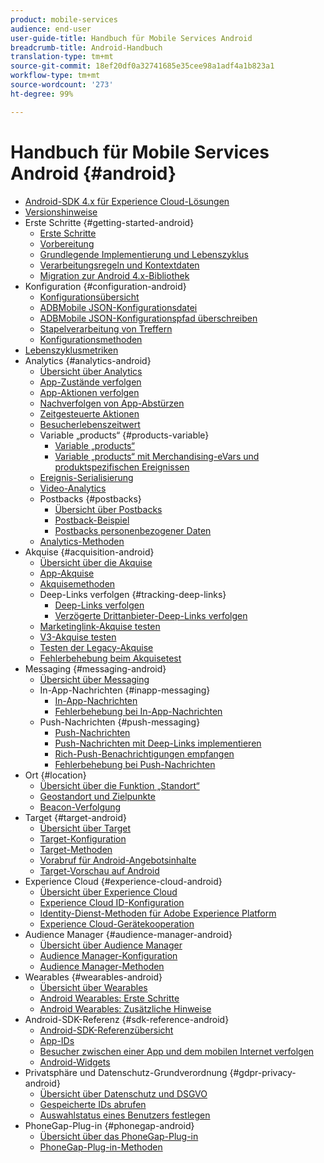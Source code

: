 ```yaml
---
product: mobile-services
audience: end-user
user-guide-title: Handbuch für Mobile Services Android
breadcrumb-title: Android-Handbuch
translation-type: tm+mt
source-git-commit: 18ef20df0a32741685e35cee98a1adf4a1b823a1
workflow-type: tm+mt
source-wordcount: '273'
ht-degree: 99%

---
```



# Handbuch für Mobile Services Android {#android}

+ [Android-SDK 4.x für Experience Cloud-Lösungen](overview.md)
+ [Versionshinweise](rel-notes.md)
+ Erste Schritte {#getting-started-android}
   + [Erste Schritte](getting-started/getting-started.md)
   + [Vorbereitung](getting-started/requirements.md)
   + [Grundlegende Implementierung und Lebenszyklus](getting-started/dev-qs.md)
   + [Verarbeitungsregeln und Kontextdaten](getting-started/proc-rules.md)
   + [Migration zur Android 4.x-Bibliothek](getting-started/migration-v3.md)
+ Konfiguration {#configuration-android}
   + [Konfigurationsübersicht](configuration/configuration.md)
   + [ADBMobile JSON-Konfigurationsdatei](configuration/json-config/json-config.md)
   + [ADBMobile JSON-Konfigurationspfad überschreiben](configuration/json-config/json-config-remote.md)
   + [Stapelverarbeitung von Treffern](configuration/hit-batching.md)
   + [Konfigurationsmethoden](configuration/methods.md)
+ [Lebenszyklusmetriken](metrics.md)
+ Analytics {#analytics-android}
   + [Übersicht über Analytics](analytics-main/analytics-main.md)
   + [App-Zustände verfolgen](analytics-main/states.md)
   + [App-Aktionen verfolgen](analytics-main/actions.md)
   + [Nachverfolgen von App-Abstürzen](analytics-main/crashes.md)
   + [Zeitgesteuerte Aktionen](analytics-main/timed-actions.md)
   + [Besucherlebenszeitwert](analytics-main/lifetime-value.md)
   + Variable „products“ {#products-variable}
      + [Variable „products“](analytics-main/products/products.md)
      + [Variable „products“ mit Merchandising-eVars und produktspezifischen Ereignissen](analytics-main/products/products-variable-evars-events.md)
   + [Ereignis-Serialisierung](analytics-main/event-serialization.md)
   + [Video-Analytics](analytics-main/video-qs.md)
   + Postbacks {#postbacks}
      + [Übersicht über Postbacks](analytics-main/postbacks/postbacks.md)
      + [Postback-Beispiel](analytics-main/postbacks/postback-example.md)
      + [Postbacks personenbezogener Daten](analytics-main/postbacks/c-pii-postbacks.md)
   + [Analytics-Methoden](analytics-main/analytics-methods.md)
+ Akquise {#acquisition-android}
   + [Übersicht über die Akquise](acquisition-main/acquisition-main-android.md)
   + [App-Akquise](acquisition-main/acquisition.md)
   + [Akquisemethoden](acquisition-main/acquisition-methods.md)
   + Deep-Links verfolgen {#tracking-deep-links}
      + [Deep-Links verfolgen](acquisition-main/tracking-deep-links/tracking-deep-links.md)
      + [Verzögerte Drittanbieter-Deep-Links verfolgen](acquisition-main/tracking-deep-links/c-tracking-3rd-party-deferred-deep-links.md)
   + [Marketinglink-Akquise testen](acquisition-main/t-testing-marketing-link-acquisition.md)
   + [V3-Akquise testen](acquisition-main/t-testing-version-3-acquisition.md)
   + [Testen der Legacy-Akquise](acquisition-main/t-testing-acquisition.md)
   + [Fehlerbehebung beim Akquisetest](acquisition-main/troubleshoot-acquisition-testing.md)
+ Messaging {#messaging-android}
   + [Übersicht über Messaging](messaging-main/messaging-main-android.md)
   + In-App-Nachrichten {#inapp-messaging}
      + [In-App-Nachrichten](messaging-main/messaging/messaging.md)
      + [Fehlerbehebung bei In-App-Nachrichten](messaging-main/messaging/in-apps-ts.md)
   + Push-Nachrichten {#push-messaging}
      + [Push-Nachrichten](messaging-main/push-messaging/push-messaging.md)
      + [Push-Nachrichten mit Deep-Links implementieren](messaging-main/push-messaging/t-mob-impl-push-deeplinking-android-4x.md)
      + [Rich-Push-Benachrichtigungen empfangen](messaging-main/push-messaging/c-set-up-rich-push-notif-android.md)
      + [Fehlerbehebung bei Push-Nachrichten](messaging-main/push-messaging/c-troubleshooting-push-messaging.md)
+ Ort {#location}
   + [Übersicht über die Funktion „Standort“](location/location.md)
   + [Geostandort und Zielpunkte](location/geo-poi.md)
   + [Beacon-Verfolgung](location/beacon.md)
+ Target {#target-android}
   + [Übersicht über Target](target-main/target-main.md)
   + [Target-Konfiguration](target-main/target.md)
   + [Target-Methoden](target-main/c-target-methods.md)
   + [Vorabruf für Android-Angebotsinhalte](target-main/c-mob-target-prefetch-android.md)
   + [Target-Vorschau auf Android](target-main/c-mob-target-preview-android.md)
+ Experience Cloud {#experience-cloud-android}
   + [Übersicht über Experience Cloud](c-marketing-cloud/c-marketing-cloud.md)
   + [Experience Cloud ID-Konfiguration](c-marketing-cloud/mcvid.md)
   + [Identity-Dienst-Methoden für Adobe Experience Platform](c-marketing-cloud/mc-methods.md)
   + [Experience Cloud-Gerätekooperation](c-marketing-cloud/t-mob-mc-device-coop-android-.md)
+ Audience Manager {#audience-manager-android}
   + [Übersicht über Audience Manager](audience-manager/audience-manager.md)
   + [Audience Manager-Konfiguration](audience-manager/audiencemgmt.md)
   + [Audience Manager-Methoden](audience-manager/c-audience-manager-methods.md)
+ Wearables {#wearables-android}
   + [Übersicht über Wearables](wearables/wearables.md)
   + [Android Wearables: Erste Schritte](wearables/android-wearable.md)
   + [Android Wearables: Zusätzliche Hinweise](wearables/c-android-wearables--additional-notes.md)
+ Android-SDK-Referenz {#sdk-reference-android}
   + [Android-SDK-Referenzübersicht](/help/android/reference/reference.md)
   + [App-IDs](/help/android/reference/app-ids.md)
   + [Besucher zwischen einer App und dem mobilen Internet verfolgen](/help/android/reference/hybrid-app.md)
   + [Android-Widgets](/help/android/reference/widgets.md)
+ Privatsphäre und Datenschutz-Grundverordnung {#gdpr-privacy-android}
   + [Übersicht über Datenschutz und DSGVO](c-mob-privacy-gdpr-android/c-mob-privacy-gdpr-android.md)
   + [Gespeicherte IDs abrufen](c-mob-privacy-gdpr-android/c-mob-gdpr-ret-stored-ids-android.md)
   + [Auswahlstatus eines Benutzers festlegen](c-mob-privacy-gdpr-android/privacy.md)
+ PhoneGap-Plug-in {#phonegap-android}
   + [Übersicht über das PhoneGap-Plug-in](phonegap/phonegap.md)
   + [PhoneGap-Plug-in-Methoden](phonegap/phonegap-methods.md)
